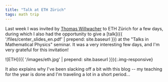 ```yaml
---
title: "Talk at ETH Zürich"
tags: math trip
---
```


Last week I was invited by [Thomas Willwacher](http://user.math.uzh.ch/willwacher/) to ETH Zürich for a few days, during which I also had the opportunity to give a [talk]({{ '/files/center_slides_en.pdf' | prepend: site.baseurl }}) at the "Talks in Mathematical Physics" seminar. It was a very interesting few days, and I'm very grateful for this invitation!

![ETH]({{ '/images/eth.jpg' | prepend: site.baseurl }}){:.img-responsive}

It also explains why I've been slacking off a bit with this blog -- my teaching for the year is done and I'm traveling a lot in a short period...
